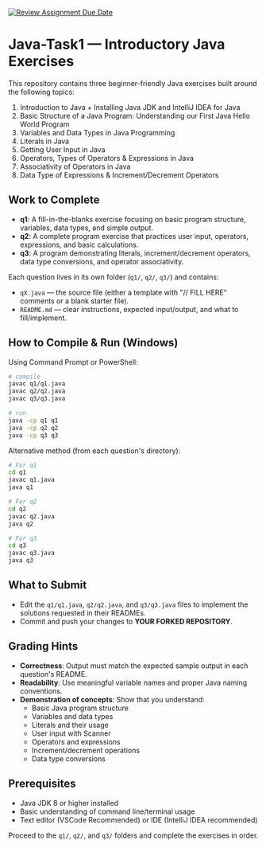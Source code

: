 [![Review Assignment Due Date](https://classroom.github.com/assets/deadline-readme-button-22041afd0340ce965d47ae6ef1cefeee28c7c493a6346c4f15d667ab976d596c.svg)](https://classroom.github.com/a/ty2f_0nx)
# Java-Task1 — Introductory Java Exercises

This repository contains three beginner-friendly Java exercises built around the following topics:

1. Introduction to Java + Installing Java JDK and IntelliJ IDEA for Java
2. Basic Structure of a Java Program: Understanding our First Java Hello World Program
3. Variables and Data Types in Java Programming
4. Literals in Java
5. Getting User Input in Java
6. Operators, Types of Operators & Expressions in Java
7. Associativity of Operators in Java
8. Data Type of Expressions & Increment/Decrement Operators

## Work to Complete

- **q1**: A fill-in-the-blanks exercise focusing on basic program structure, variables, data types, and simple output.
- **q2**: A complete program exercise that practices user input, operators, expressions, and basic calculations.
- **q3**: A program demonstrating literals, increment/decrement operators, data type conversions, and operator associativity.

Each question lives in its own folder (`q1/`, `q2/`, `q3/`) and contains:

- `qX.java` — the source file (either a template with "// FILL HERE" comments or a blank starter file).
- `README.md` — clear instructions, expected input/output, and what to fill/implement.

## How to Compile & Run (Windows)

Using Command Prompt or PowerShell:

```bash
# compile
javac q1/q1.java
javac q2/q2.java
javac q3/q3.java

# run
java -cp q1 q1
java -cp q2 q2
java -cp q3 q3
```

Alternative method (from each question's directory):

```bash
# For q1
cd q1
javac q1.java
java q1

# For q2
cd q2
javac q2.java
java q2

# For q3
cd q3
javac q3.java
java q3
```

## What to Submit

- Edit the `q1/q1.java`, `q2/q2.java`, and `q3/q3.java` files to implement the solutions requested in their READMEs.
- Commit and push your changes to **YOUR FORKED REPOSITORY**.

## Grading Hints

- **Correctness**: Output must match the expected sample output in each question's README.
- **Readability**: Use meaningful variable names and proper Java naming conventions.
- **Demonstration of concepts**: Show that you understand:
  - Basic Java program structure
  - Variables and data types
  - Literals and their usage
  - User input with Scanner
  - Operators and expressions
  - Increment/decrement operations
  - Data type conversions

## Prerequisites

- Java JDK 8 or higher installed
- Basic understanding of command line/terminal usage
- Text editor (VSCode Recommended) or IDE (IntelliJ IDEA recommended)

Proceed to the `q1/`, `q2/`, and `q3/` folders and complete the exercises in order.